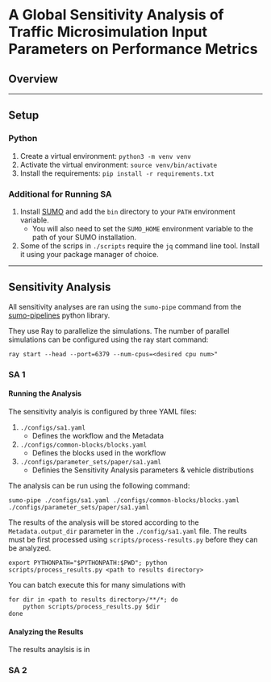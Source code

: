 # A Global Sensitivity Analysis of Traffic Microsimulation Input Parameters on Performance Metrics

## Overview



----------------
## Setup 

### Python

1. Create a virtual environment: `python3 -m venv venv`
2. Activate the virtual environment: `source venv/bin/activate`
3. Install the requirements: `pip install -r requirements.txt`


### Additional for Running SA

1. Install [SUMO](https://sumo.dlr.de/docs/Installing.html) and add the `bin` directory to your `PATH` environment variable.
    -  You will also need to set the `SUMO_HOME` environment variable to the path of your SUMO installation.
2. Some of the scrips in `./scripts` require the `jq` command line tool. Install it using your package manager of choice.


-------------

## Sensitivity Analysis

All sensitivity analyses are ran using the `sumo-pipe` command from the [sumo-pipelines](https://github.com/mschrader15/sumo-pipelines) python library.

They use Ray to parallelize the simulations. The number of parallel simulations can be configured using the ray start command:

```shell
ray start --head --port=6379 --num-cpus=<desired cpu num>"
```


### SA 1

#### Running the Analysis

The sensitivity analyis is configured by three YAML files: 

1. `./configs/sa1.yaml`
    - Defines the workflow and the Metadata
2. `./configs/common-blocks/blocks.yaml`
    - Defines the blocks used in the workflow
3. `./configs/parameter_sets/paper/sa1.yaml`
    - Definies the Sensitivity Analysis parameters & vehicle distributions

The analysis can be run using the following command:


```shell
sumo-pipe ./configs/sa1.yaml ./configs/common-blocks/blocks.yaml ./configs/parameter_sets/paper/sa1.yaml
```

The results of the analysis will be stored according to the `Metadata.output_dir` parameter in the `./config/sa1.yaml` file. The reults must be first processed using `scripts/process-results.py` before they can be analyzed.

```shell
export PYTHONPATH="$PYTHONPATH:$PWD"; python scripts/process_results.py <path to results directory>
```

You can batch execute this for many simulations with

```shell
for dir in <path to results directory>/**/*; do
    python scripts/process_results.py $dir
done
```

#### Analyzing the Results

The results anaylsis is in 


### SA 2



